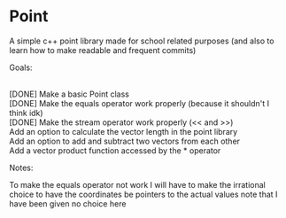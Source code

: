 # Point
A simple c++ point library made for school related purposes (and also to learn how to make readable and frequent commits)

Goals: <br/><br/>

[DONE] Make a basic Point class <br/>
[DONE] Make the equals operator work properly (because it shouldn't I think idk) <br/>
[DONE] Make the stream operator work properly (<< and >>) <br/>
Add an option to calculate the vector length in the point library <br/>
Add an option to add and subtract two vectors from each other <br/>
Add a vector product function accessed by the * operator <br/>

Notes:

To make the equals operator not work I will have to make the irrational choice to have the coordinates be pointers to the actual values
note that I have been given no choice here

